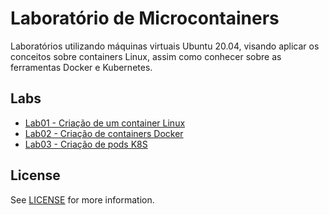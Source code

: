 # Laboratório de Microcontainers
Laboratórios utilizando máquinas virtuais Ubuntu 20.04, visando aplicar os conceitos sobre containers Linux, assim como conhecer sobre as ferramentas Docker e Kubernetes.

## Labs
- [Lab01 - Criação de um container Linux](lab01/README.md)
- [Lab02 - Criação de containers Docker](lab02/README.md)
- [Lab03 - Criação de pods K8S](lab03/README.md)

## License
See [LICENSE](LICENSE) for more information.
